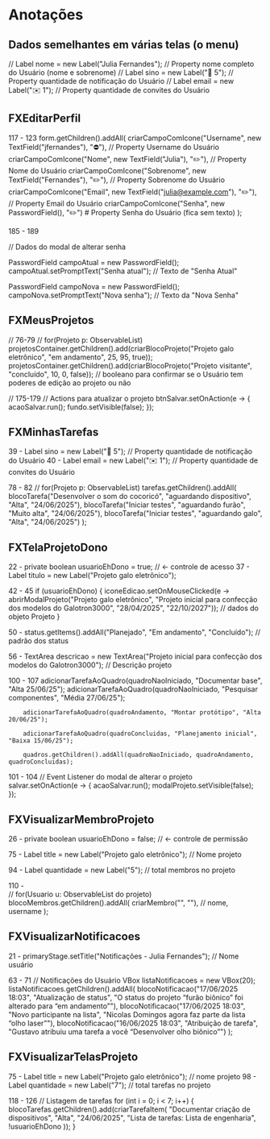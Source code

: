 # Anotações

## Dados semelhantes em várias telas (o menu)

// Label nome = new Label("Julia Fernandes"); // Property nome completo do Usuário (nome e sobrenome)
// Label sino = new Label("🔔 5"); // Property quantidade de notificação do Usuário
// Label email = new Label("✉️ 1"); // Property quantidade de convites do Usuário 

## FXEditarPerfil
117 - 123
form.getChildren().addAll(
    criarCampoComIcone("Username", new TextField("jfernandes"), "⛔"), // Property Username do Usuário
    criarCampoComIcone("Nome", new TextField("Julia"), "✏️"), // Property Nome do Usuário
    criarCampoComIcone("Sobrenome", new TextField("Fernandes"), "✏️"), // Property Sobrenome do Usuário
    criarCampoComIcone("Email", new TextField("julia@example.com"), "✏️"), // Property Email do Usuário
    criarCampoComIcone("Senha", new PasswordField(), "✏️") # Property Senha do Usuário (fica sem texto)
);

185 - 189

// Dados do modal de alterar senha

PasswordField campoAtual = new PasswordField();
campoAtual.setPromptText("Senha atual"); // Texto de "Senha Atual"

PasswordField campoNova = new PasswordField();
campoNova.setPromptText("Nova senha"); // Texto da "Nova Senha"

## FXMeusProjetos

//  76-79
        // for(Projeto p: ObservableList<Projeto>)
        projetosContainer.getChildren().add(criarBlocoProjeto("Projeto galo eletrônico", "em andamento", 25, 95, true));
        projetosContainer.getChildren().add(criarBlocoProjeto("Projeto visitante", "concluído", 10, 0, false));
        // booleano para confirmar se o Usuário tem poderes de edição ao projeto ou não

// 175-179
        // Actions para atualizar o projeto
        btnSalvar.setOnAction(e -> {
            acaoSalvar.run();
            fundo.setVisible(false);
        });


## FXMinhasTarefas
39 - Label sino = new Label("🔔 5"); // Property quantidade de notificação do Usuário
40 - Label email = new Label("✉️ 1"); // Property quantidade de convites do Usuário 

78 - 82
        // for(Projeto p: ObservableList<Tarefas>)
        tarefas.getChildren().addAll(
                blocoTarefa("Desenvolver o som do cocoricó", "aguardando dispositivo", "Alta", "24/06/2025"),
                blocoTarefa("Iniciar testes", "aguardando furão", "Muito alta", "24/06/2025"),
                blocoTarefa("Iniciar testes", "aguardando galo", "Alta", "24/06/2025")
        );

## FXTelaProjetoDono
22 - private boolean usuarioEhDono = true; // <- controle de acesso
37 - Label titulo = new Label("Projeto galo eletrônico");

42 - 45
        if (usuarioEhDono) {
            iconeEdicao.setOnMouseClicked(e -> abrirModalProjeto("Projeto galo eletrônico", "Projeto inicial para confecção dos modelos do Galotron3000", "28/04/2025", "22/10/2027")); // dados do objeto Projeto
        }

50 -   status.getItems().addAll("Planejado", "Em andamento", "Concluído"); // padrão dos status

56 -       TextArea descricao = new TextArea("Projeto inicial para confecção dos modelos do Galotron3000"); // Descrição projeto

100 - 107
        adicionarTarefaAoQuadro(quadroNaoIniciado, "Documentar base", "Alta 25/06/25");
        adicionarTarefaAoQuadro(quadroNaoIniciado, "Pesquisar componentes", "Média 27/06/25");

        adicionarTarefaAoQuadro(quadroAndamento, "Montar protótipo", "Alta 20/06/25");

        adicionarTarefaAoQuadro(quadroConcluidas, "Planejamento inicial", "Baixa 15/06/25");

        quadros.getChildren().addAll(quadroNaoIniciado, quadroAndamento, quadroConcluidas);

101 - 104
// Event Listener do modal de alterar o projeto
        salvar.setOnAction(e -> {
            acaoSalvar.run();
            modalProjeto.setVisible(false);
        });

## FXVisualizarMembroProjeto
26 -  private boolean usuarioEhDono = false; // ← controle de permissão

75 -         Label title = new Label("Projeto galo eletrônico"); // Nome projeto

94 -         Label quantidade = new Label("5"); // total membros no projeto

110 -      
        // for(Usuario u: ObservableList<Membros> do projeto)
blocoMembros.getChildren().addAll(
            criarMembro("", ""), // nome, username
        );

## FXVisualizarNotificacoes
21 -  primaryStage.setTitle("Notificações - Julia Fernandes"); // Nome usuário


63 - 71
// Notificações do Usuário
        VBox listaNotificacoes = new VBox(20);
        listaNotificacoes.getChildren().addAll(
                blocoNotificacao("17/06/2025  18:03", "Atualização de status", 
                        "O status do projeto “furão biônico” foi alterado para “em andamento”"),
                blocoNotificacao("17/06/2025  18:03", "Novo participante na lista", 
                        "Nicolas Domingos agora faz parte da lista “olho laser”"),
                blocoNotificacao("16/06/2025  18:03", "Atribuição de tarefa", 
                        "Gustavo atribuiu uma tarefa a você “Desenvolver olho biônico”")
        );

## FXVisualizarTelasProjeto
75 - Label title = new Label("Projeto galo eletrônico"); // nome projeto
98 -         Label quantidade = new Label("7"); // total tarefas no projeto

118 - 126
        // Listagem de tarefas
        for (int i = 0; i < 7; i++) {
            blocoTarefas.getChildren().add(criarTarefaItem(
                "Documentar criação de dispositivos",
                "Alta",
                "24/06/2025",
                "Lista de tarefas: Lista de engenharia",
                !usuarioEhDono
            ));
        }